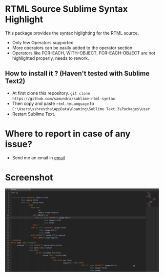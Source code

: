# RTML Source Sublime Syntax Highlight

This package provides the syntax higlighting for the RTML source.

* Only few Operators supported
* More operators can be easily added to the operator section
* Operators like FOR-EACH, WITH-OBJECT, FOR-EACH-OBJECT are not highlighted properly, needs to rework.

## How to install it ? (Haven't tested with Sublime Text2)
- At first clone this repository. `git clone https://github.com/samundra/sublime-rtml-syntax`
- Then copy and paste `rtml.tmLanguage` to `C:\Users\sshrestha\AppData\Roaming\Sublime Text 3\Packages\User`
- Restart Sublime Text.

# Where to report in case of any issue?
- Send me an email in [email]

# Screenshot
![Screenshot of RTML Source](https://github.com/samundra/sublime-rtml-syntax/blob/master/rtml-syntax-highlight.png)

[email]:admin(at)samundra(dot)com(dot)np

